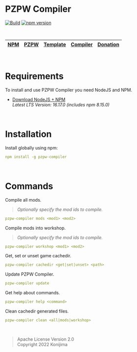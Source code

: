 # PZPW Compiler

[![Build](https://github.com/Konijima/pzpw-compiler/actions/workflows/Build.yml/badge.svg)](https://github.com/Konijima/pzpw-compiler/actions/workflows/Build.yml)
[![npm version](https://badge.fury.io/js/pzpw-compiler.svg)](https://badge.fury.io/js/pzpw-compiler)

<br>

[NPM](https://www.npmjs.com/search?q=pzpw) | [PZPW](https://github.com/Konijima/pzpw) | [Template](https://github.com/Konijima/pzpw-template) | [Compiler](https://github.com/Konijima/pzpw-compiler) | [Donation](https://paypal.me/Konijima)
|---|---|---|---|---|

<br>

# Requirements

To install and use PZPW Compiler you need NodeJS and NPM.
- [Download NodeJS + NPM](https://nodejs.org/en/download/)  
*Latest LTS Version: 16.17.0 (includes npm 8.15.0)*

<br>

# Installation

Install globally using npm:
```yml
npm install -g pzpw-compiler
```

<br>

# Commands

Compile all mods.  
> *Optionally specify the mod ids to compile.*
```yml
pzpw-compiler mods <mod1> <mod2>
```

Compile mods into workshop.  
> *Optionally specify the mod ids to compile.*
```yml
pzpw-compiler workshop <mod1> <mod2>
```

Get, set or unset game cachedir.
```yml
pzpw-compiler cachedir <get|set|unset> <path>
```

Update PZPW Compiler.
```yml
pzpw-compiler update
```

Get help about commands.
```yml
pzpw-compiler help <command>
```

Clean cachedir generated files.
```yml
pzpw-compiler clean <all|mods|workshop>
```

<br>

> Apache License Version 2.0  
> Copyright 2022 Konijima  
